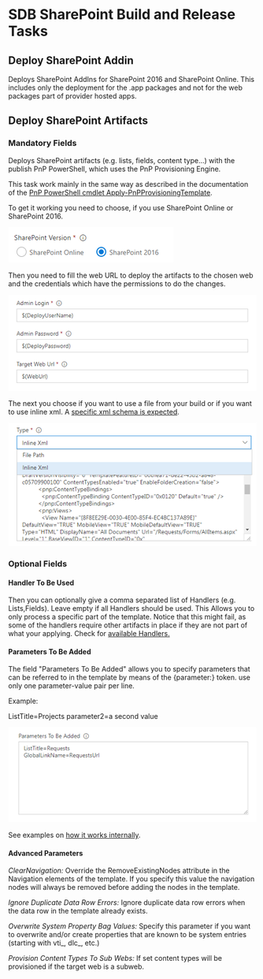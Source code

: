 # SDB SharePoint Build and Release Tasks

## Deploy SharePoint Addin

Deploys SharePoint AddIns for SharePoint 2016 and SharePoint Online.
This includes only the deployment for the .app packages and not for the web packages part of provider hosted apps.

## Deploy SharePoint Artifacts
 
### Mandatory Fields
Deploys SharePoint artifacts (e.g. lists, fields, content type...) with the publish PnP PowerShell, which uses the PnP Provisioning Engine.

This task work mainly in the same way as described in the documentation of the [PnP PowerShell cmdlet Apply-PnPProvisioningTemplate](https://github.com/SharePoint/PnP-PowerShell/blob/master/Documentation/ApplyPnPProvisioningTemplate.md).

To get it working you need to choose, if you use SharePoint Online or SharePoint 2016.

![](images/deploySpArtifacts01.png)

Then you need to fill the web URL to deploy the artifacts to the chosen web and the credentials which have the permissions to do the changes.

![](images/deploySpArtifacts02.png)

The next you choose if you want to use a file from your build or if you want to use inline xml. A [specific xml schema is expected](https://github.com/SharePoint/PnP-Provisioning-Schema/blob/master/ProvisioningSchema-2016-05.md).

![](images/deploySpArtifacts04.png)

### Optional Fields

#### Handler To Be Used

Then you can optionally give a comma separated list of Handlers (e.g. Lists,Fields). Leave empty if all Handlers should be used. This Allows you to only process a specific part of the template. Notice that this might fail, as some of the handlers require other artifacts in place if they are not part of what your applying. Check for [available Handlers.](https://msdn.microsoft.com/en-us/pnp_sites_core/officedevpnp.core.framework.provisioning.model.handlers)

#### Parameters To Be Added

The field "Parameters To Be Added" allows you to specify parameters that can be referred to in the template by means of the {parameter:} token. use only one parameter-value pair per line.

Example:

ListTitle=Projects
parameter2=a second value 

![](images/deploySpArtifacts03.png)

See examples on [how it works internally](https://github.com/SharePoint/PnP-PowerShell/blob/master/Documentation/ApplyPnPProvisioningTemplate.md#example-3).

#### Advanced Parameters

_ClearNavigation:_ Override the RemoveExistingNodes attribute in the Navigation elements of the template. If you specify this value the navigation nodes will always be removed before adding the nodes in the template.

_Ignore Duplicate Data Row Errors:_ Ignore duplicate data row errors when the data row in the template already exists.

_Overwrite System Property Bag Values:_ Specify this parameter if you want to overwrite and/or create properties that are known to be system entries (starting with vti_, dlc_, etc.)

_Provision Content Types To Sub Webs:_ If set content types will be provisioned if the target web is a subweb.

















